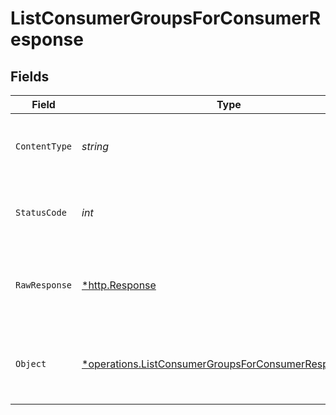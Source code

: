 # ListConsumerGroupsForConsumerResponse


## Fields

| Field                                                                                                                         | Type                                                                                                                          | Required                                                                                                                      | Description                                                                                                                   |
| ----------------------------------------------------------------------------------------------------------------------------- | ----------------------------------------------------------------------------------------------------------------------------- | ----------------------------------------------------------------------------------------------------------------------------- | ----------------------------------------------------------------------------------------------------------------------------- |
| `ContentType`                                                                                                                 | *string*                                                                                                                      | :heavy_check_mark:                                                                                                            | HTTP response content type for this operation                                                                                 |
| `StatusCode`                                                                                                                  | *int*                                                                                                                         | :heavy_check_mark:                                                                                                            | HTTP response status code for this operation                                                                                  |
| `RawResponse`                                                                                                                 | [*http.Response](https://pkg.go.dev/net/http#Response)                                                                        | :heavy_check_mark:                                                                                                            | Raw HTTP response; suitable for custom response parsing                                                                       |
| `Object`                                                                                                                      | [*operations.ListConsumerGroupsForConsumerResponseBody](../../models/operations/listconsumergroupsforconsumerresponsebody.md) | :heavy_minus_sign:                                                                                                            | A successful response listing Consumer Groups                                                                                 |